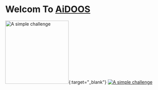 # Welcom To [AiDOOS](www.aidoos.com)
[<img alt="A simple challenge" width="200" height="200" src="https://www.aidoos.com//media/images/AiDOOS-Challenge-Banner.jpeg" target="_blank"/>](https://www.aidoos.com){:target="_blank"}
[![A simple challenge](https://www.aidoos.com//media/images/AiDOOS-Challenge-Banner.jpeg)](https://www.aidoos.com)
